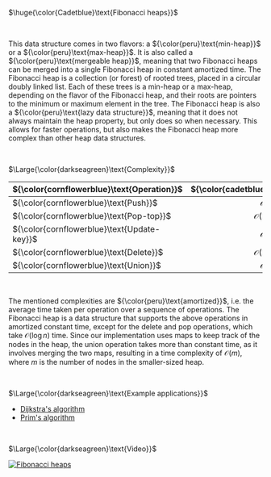$\huge{\color{Cadetblue}\text{Fibonacci heaps}}$  

<br/>

This data structure comes in two flavors: a ${\color{peru}\text{min-heap}}$ or a ${\color{peru}\text{max-heap}}$. It is also called a ${\color{peru}\text{mergeable heap}}$, meaning that two Fibonacci heaps can be merged into a single Fibonacci heap in constant amortized time. The Fibonacci heap is a collection (or forest) of rooted trees, placed in a circular doubly linked list. Each of these trees is a min-heap or a max-heap, depending on the flavor of the Fibonacci heap, and their roots are pointers to the minimum or maximum element in the tree. The Fibonacci heap is also a ${\color{peru}\text{lazy data structure}}$, meaning that it does not always maintain the heap property, but only does so when necessary. This allows for faster operations, but also makes the Fibonacci heap more complex than other heap data structures.

<br/>

$\Large{\color{darkseagreen}\text{Complexity}}$

| ${\color{cornflowerblue}\text{Operation}}$  | ${\color{cadetblue}\text{Complexity}}$ |
|:---|:---:|
| ${\color{cornflowerblue}\text{Push}}$     | $\mathcal{O}(1)$ |
| ${\color{cornflowerblue}\text{Pop-top}}$| $\mathcal{O}(\log{n})$ |
| ${\color{cornflowerblue}\text{Update-key}}$| $\mathcal{O}(1)$ |
| ${\color{cornflowerblue}\text{Delete}}$     | $\mathcal{O}(\log{n})$ |
| ${\color{cornflowerblue}\text{Union}}$      | $\mathcal{O}(1)$ |

<br/>

The mentioned complexities are ${\color{peru}\text{amortized}}$, i.e. the average time taken per operation over a sequence of operations. The Fibonacci heap is a data structure that supports the above operations in amortized constant time, except for the delete and pop operations, which take $\mathcal{O}(\log {n})$ time. Since our implementation uses maps to keep track of the nodes in the heap, the union operation takes more than constant time, as it involves merging the two maps, resulting in a time complexity of $\mathcal{O}(m)$, where $m$ is the number of nodes in the smaller-sized heap.

<br/>

$\Large{\color{darkseagreen}\text{Example applications}}$

- [Dijkstra's algorithm](../../../algorithms/graphs/SSSP-dijkstra/dijkstra-2.c)
- [Prim's algorithm](../../../algorithms/graphs/MST-prim/prim-2.c)

<br/>

$\Large{\color{darkseagreen}\text{Video}}$

[![Fibonacci heaps](https://img.youtube.com/vi/6JxvKfSV9Ns/0.jpg)](https://www.youtube.com/watch?v=6JxvKfSV9Ns)